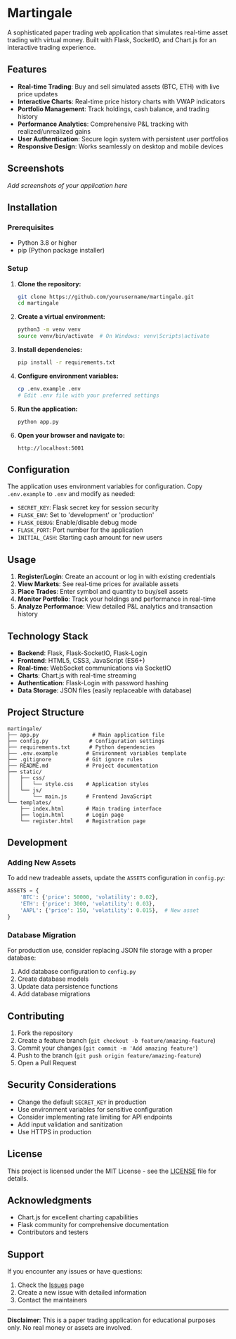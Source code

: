 # Martingale

A sophisticated paper trading web application that simulates real-time asset trading with virtual money. Built with Flask, SocketIO, and Chart.js for an interactive trading experience.

## Features

- **Real-time Trading**: Buy and sell simulated assets (BTC, ETH) with live price updates
- **Interactive Charts**: Real-time price history charts with VWAP indicators
- **Portfolio Management**: Track holdings, cash balance, and trading history
- **Performance Analytics**: Comprehensive P&L tracking with realized/unrealized gains
- **User Authentication**: Secure login system with persistent user portfolios
- **Responsive Design**: Works seamlessly on desktop and mobile devices

## Screenshots

*Add screenshots of your application here*

## Installation

### Prerequisites

- Python 3.8 or higher
- pip (Python package installer)

### Setup

1. **Clone the repository:**
   ```bash
   git clone https://github.com/yourusername/martingale.git
   cd martingale
   ```

2. **Create a virtual environment:**
   ```bash
   python3 -m venv venv
   source venv/bin/activate  # On Windows: venv\Scripts\activate
   ```

3. **Install dependencies:**
   ```bash
   pip install -r requirements.txt
   ```

4. **Configure environment variables:**
   ```bash
   cp .env.example .env
   # Edit .env file with your preferred settings
   ```

5. **Run the application:**
   ```bash
   python app.py
   ```

6. **Open your browser and navigate to:**
   ```
   http://localhost:5001
   ```

## Configuration

The application uses environment variables for configuration. Copy `.env.example` to `.env` and modify as needed:

- `SECRET_KEY`: Flask secret key for session security
- `FLASK_ENV`: Set to 'development' or 'production'
- `FLASK_DEBUG`: Enable/disable debug mode
- `FLASK_PORT`: Port number for the application
- `INITIAL_CASH`: Starting cash amount for new users

## Usage

1. **Register/Login**: Create an account or log in with existing credentials
2. **View Markets**: See real-time prices for available assets
3. **Place Trades**: Enter symbol and quantity to buy/sell assets
4. **Monitor Portfolio**: Track your holdings and performance in real-time
5. **Analyze Performance**: View detailed P&L analytics and transaction history

## Technology Stack

- **Backend**: Flask, Flask-SocketIO, Flask-Login
- **Frontend**: HTML5, CSS3, JavaScript (ES6+)
- **Real-time**: WebSocket communications via SocketIO
- **Charts**: Chart.js with real-time streaming
- **Authentication**: Flask-Login with password hashing
- **Data Storage**: JSON files (easily replaceable with database)

## Project Structure

```
martingale/
├── app.py                 # Main application file
├── config.py             # Configuration settings
├── requirements.txt      # Python dependencies
├── .env.example         # Environment variables template
├── .gitignore           # Git ignore rules
├── README.md            # Project documentation
├── static/
│   ├── css/
│   │   └── style.css    # Application styles
│   └── js/
│       └── main.js      # Frontend JavaScript
└── templates/
    ├── index.html       # Main trading interface
    ├── login.html       # Login page
    └── register.html    # Registration page
```

## Development

### Adding New Assets

To add new tradeable assets, update the `ASSETS` configuration in `config.py`:

```python
ASSETS = {
    'BTC': {'price': 50000, 'volatility': 0.02},
    'ETH': {'price': 3000, 'volatility': 0.03},
    'AAPL': {'price': 150, 'volatility': 0.015},  # New asset
}
```

### Database Migration

For production use, consider replacing JSON file storage with a proper database:

1. Add database configuration to `config.py`
2. Create database models
3. Update data persistence functions
4. Add database migrations

## Contributing

1. Fork the repository
2. Create a feature branch (`git checkout -b feature/amazing-feature`)
3. Commit your changes (`git commit -m 'Add amazing feature'`)
4. Push to the branch (`git push origin feature/amazing-feature`)
5. Open a Pull Request

## Security Considerations

- Change the default `SECRET_KEY` in production
- Use environment variables for sensitive configuration
- Consider implementing rate limiting for API endpoints
- Add input validation and sanitization
- Use HTTPS in production

## License

This project is licensed under the MIT License - see the [LICENSE](LICENSE) file for details.

## Acknowledgments

- Chart.js for excellent charting capabilities
- Flask community for comprehensive documentation
- Contributors and testers

## Support

If you encounter any issues or have questions:

1. Check the [Issues](https://github.com/yourusername/martingale/issues) page
2. Create a new issue with detailed information
3. Contact the maintainers

---

**Disclaimer**: This is a paper trading application for educational purposes only. No real money or assets are involved.
